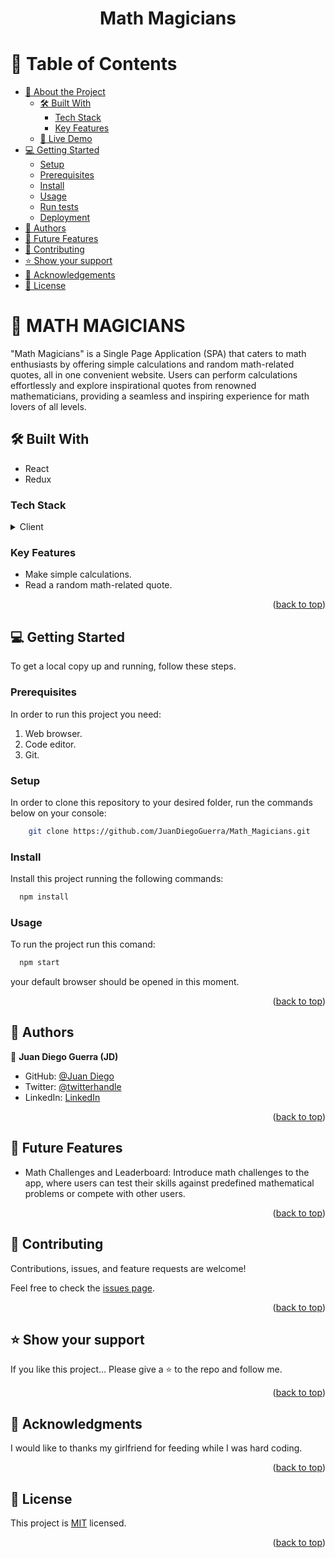 <a name="readme-top"></a>

<div align="center">
  <h1><b>
Math Magicians</b></h1>
</div>

<!-- TABLE OF CONTENTS -->

# 📗 Table of Contents

- [📖 About the Project](#about-project)
  - [🛠 Built With](#built-with)
    - [Tech Stack](#tech-stack)
    - [Key Features](#key-features)
  - [🚀 Live Demo](#live-demo)
- [💻 Getting Started](#getting-started)
  - [Setup](#setup)
  - [Prerequisites](#prerequisites)
  - [Install](#install)
  - [Usage](#usage)
  - [Run tests](#run-tests)
  - [Deployment](#deployment)
- [👥 Authors](#authors)
- [🔭 Future Features](#future-features)
- [🤝 Contributing](#contributing)
- [⭐️ Show your support](#support)
- [🙏 Acknowledgements](#acknowledgements)
- [📝 License](#license)

<!-- PROJECT DESCRIPTION -->

# 📖 MATH MAGICIANS <a name="about-project"></a>

"Math Magicians" is a Single Page Application (SPA) that caters to math enthusiasts by offering simple calculations and random math-related quotes, all in one convenient website. Users can perform calculations effortlessly and explore inspirational quotes from renowned mathematicians, providing a seamless and inspiring experience for math lovers of all levels.

## 🛠 Built With <a name="built-with"></a>

- React
- Redux

### Tech Stack <a name="tech-stack"></a>

<details>
  <summary>Client</summary>
  <ul>
    <li><a href="https://react.dev/">React</a></li>
    <li><a href="https://redux.js.org/">Redux</a></li>
  </ul>
</details>

### Key Features <a name="key-features"></a>

- Make simple calculations.
- Read a random math-related quote.

<p align="right">(<a href="#readme-top">back to top</a>)</p>

## 💻 Getting Started <a name="getting-started"></a>

To get a local copy up and running, follow these steps.

### Prerequisites

In order to run this project you need:

1. Web browser.
2. Code editor.
3. Git.

### Setup

In order to clone this repository to your desired folder, run the commands below on your console:

```sh
    git clone https://github.com/JuanDiegoGuerra/Math_Magicians.git
```

### Install

Install this project running the following commands:

```sh
  npm install
```

### Usage

To run the project run this comand:

```sh
  npm start
```

your default browser should be opened in this moment.

<p align="right">(<a href="#readme-top">back to top</a>)</p>

<!-- AUTHORS -->

## 👥 Authors <a name="authors"></a>

👤 **Juan Diego Guerra (JD)**

- GitHub: [@Juan Diego](https://github.com/JuanDiegoGuerra)
- Twitter: [@twitterhandle](https://twitter.com/jdxelric147)
- LinkedIn: [LinkedIn](https://www.linkedin.com/in/juan-guerra-65076b1ba/)

<p align="right">(<a href="#readme-top">back to top</a>)</p>

## 🔭 Future Features <a name="future-features"></a>

- Math Challenges and Leaderboard: Introduce math challenges to the app, where users can test their skills against predefined mathematical problems or compete with other users.

<p align="right">(<a href="#readme-top">back to top</a>)</p>

<!-- CONTRIBUTING -->

## 🤝 Contributing <a name="contributing"></a>

Contributions, issues, and feature requests are welcome!

Feel free to check the [issues page](https://github.com/JuanDiegoGuerra/Math_Magicians/issues).

<p align="right">(<a href="#readme-top">back to top</a>)</p>

<!-- SUPPORT -->

## ⭐️ Show your support <a name="support"></a>

If you like this project...
Please give a ⭐ to the repo and follow me.

<p align="right">(<a href="#readme-top">back to top</a>)</p>

<!-- ACKNOWLEDGEMENTS -->

## 🙏 Acknowledgments <a name="acknowledgements"></a>

I would like to thanks my girlfriend for feeding while I was hard coding.

<p align="right">(<a href="#readme-top">back to top</a>)</p>

<!-- LICENSE -->

## 📝 License <a name="license"></a>

This project is [MIT](./LICENSE) licensed.

<p align="right">(<a href="#readme-top">back to top</a>)</p>